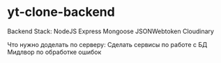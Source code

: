 # yt-clone-backend


Backend Stack:
NodeJS
Express
Mongoose
JSONWebtoken
Cloudinary




Что нужно доделать по серверу:
Сделать сервисы по работе с БД
Мидлвор по обработке ошибок
